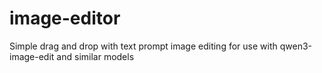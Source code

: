 # image-editor
Simple drag and drop with text prompt image editing for use with qwen3-image-edit and similar models
